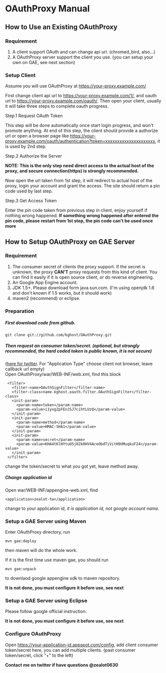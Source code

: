 # OAuthProxy Manual #

## How to Use an Existing OAuthProxy ##

### Requirement ###

1. A client support OAuth and can change api url. (chromed_bird, also...)
1. A OAuthProxy server support the client you use. (you can setup your own on GAE, see next section)

### Setup Client ###

Assume you will use OAuthProxy at https://your-proxy.example.com/

First change client api url to https://your-proxy.example.com/1/, and oauth url to https://your-proxy.example.com/oauth/. Then open your client, usually it will take three steps to complete oauth progress.


Step.1 Request OAuth Token

This step will be done automatically once start login progress, and won't promote anything. At end of this step, the client should provide a authorize url or open a browser page like https://your-proxy.example.com/oauth/authentication?token=xxxxxxxxxxxxxxxxxxxxx, it is used by 2nd step.

Step.2 Authorize the Server

**NOTE: This is the only step need direct access to the actual host of the proxy, and secure connection(https) is strongly recommended.**

Now open the url taken from 1st step, it will redirect to actual host of the proxy, login your account and grant the access. The site should return a pin code used by last step.

Step.3 Get Access Token

Enter the pin code taken from previous step in client, enjoy yourself if nothing wrong happened. **If something wrong happened after entered the pin code, please restart from 1st step, the pin code can't be used once more**

## How to Setup OAuthProxy on GAE Server ##

### Requirement ###

1. The consumer secret of clients the proxy support. If the secret is unknown, the proxy **CAN'T** proxy requests from this kind of client. You can find it easily if it is open source client, or do reverse engineering.
2. An Google App Engine account.
3. JDK 1.5+. Please download form java.sun.com. (I'm using openjdk 1.6 and don't known if 1.5 works, but it should work)
4. maven2 (recommend) or eclipse.

### Preparation ###

##### First download code from github. #####

    git clone git://github.com/kghost/OAuthProxy.git

##### Then request an consumer token/secret. (optional, but strongly recommended, the hard coded token is public known, it is not secure) #####
([here for twitter](https://twitter.com/apps). For "Application Type" choose client not browser, leave callback url empty)  
Open OAuthProxy/war/WEB-INF/web.xml, find this block

     <filter>
       <filter-name>OAuthSignFilter</filter-name>
       <filter-class>name.kghost.oauth.filter.OAuthSignFilter</filter-class>
       <init-param>
         <param-name>token</param-name>
         <param-value>i1yxg2pFEnJSJ7cihtLUzQ</param-value>
       </init-param>
       <init-param>
         <param-name>method</param-name>
         <param-value>HMAC-SHA1</param-value>
       </init-param>
       <init-param>
         <param-name>secret</param-name>
         <param-value>KHA4tKlHYtuO5j02k0HV4AceObdTiVitH9UMuqkuF24</param-value>
       </init-param>
     </filter>

change the token/secret to what you got yet, leave method away.


##### Change application id #####
Open war/WEB-INF/appengine-web.xml, find  

    <application>zealot-tw</application>

change to your application id, *it is application id, not google account name.*

### Setup a GAE Server using Maven ###

Enter OAuthProxy directory, run

    mvn gae:deploy

then maven will do the whole work.

If it is the first time use maven gae, you should run

    mvn gae:unpack

to downlaod google appengine sdk to maven repository.

**It is not done, you must configure it before use, see next**

### Setup a GAE Server using Eclipse ###

Please follow google official instruction.

**It is not done, you must configure it before use, see next**

### Configure OAuthProxy ###

Open https://your-application-id.appspot.com/config, add client consumer token/secret here, you can add multiple clients.
(past consumer token/secret, click "+" to the left)

**Contact me on twitter if have questions @zealot0630**

